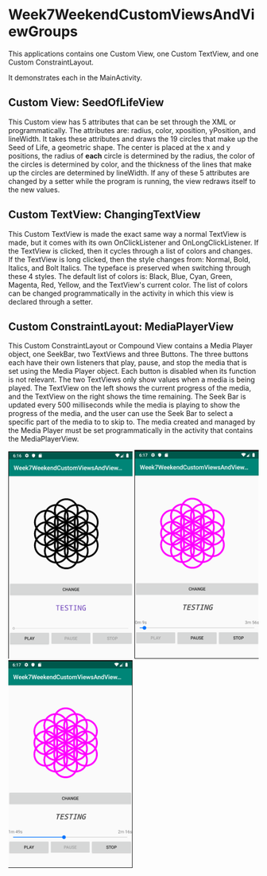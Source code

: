 # Week7WeekendCustomViewsAndViewGroups
This applications contains one Custom View, one Custom TextView, and one Custom ConstraintLayout. 

It demonstrates each in the MainActivity.

## Custom View: SeedOfLifeView
This Custom view has 5 attributes that can be set through the XML or programmatically. The attributes are: radius, color, xposition, yPosition, and lineWidth. It takes these attributes and draws the 19 circles that make up the Seed of Life, a geometric shape. The center is placed at the x and y positions, the radius of __each__ circle is determined by the radius, the color of the circles is determined by color, and the thickness of the lines that make up the circles are determined by lineWidth. If any of these 5 attributes are changed by a setter while the program is running, the view redraws itself to the new values.

## Custom TextView: ChangingTextView
This Custom TextView is made the exact same way a normal TextView is made, but it comes with its own OnClickListener and OnLongClickListener. If the TextView is clicked, then it cycles through a list of colors and changes. If the TextView is long clicked, then the style changes from: Normal, Bold, Italics, and Bolt Italics. The typeface is preserved when switching through these 4 styles. The default list of colors is: Black, Blue, Cyan, Green, Magenta, Red, Yellow, and the TextView's current color. The list of colors can be changed programmatically in the activity in which this view is declared through a setter.

## Custom ConstraintLayout: MediaPlayerView
This Custom ConstraintLayout or Compound View contains a Media Player object, one SeekBar, two TextViews and three Buttons.  The three buttons each have their own listeners that play, pause, and stop the media that is set using the Media Player object. Each button is disabled when its function is not relevant. The two TextViews only show values when a media is being played. The TextView on the left shows the current progress of the media, and the TextView on the right shows the time remaining. The Seek Bar is updated every 500 milliseconds while the media is playing to show the progress of the media, and the user can use the Seek Bar to select a specific part of the media to to skip to. The media created and managed by the Media Player must be set programmatically in the activity that contains the MediaPlayerView.

<img src="https://github.com/josecatalasan/Week7WeekendCustomViewsAndViewGroups/blob/master/screenshot1.png?raw=true" width="250"> <img src="https://github.com/josecatalasan/Week7WeekendCustomViewsAndViewGroups/blob/master/screenshot2.png?raw=true" width="250"> <img src="https://github.com/josecatalasan/Week7WeekendCustomViewsAndViewGroups/blob/master/screenshot3.png?raw=true" width="250">
